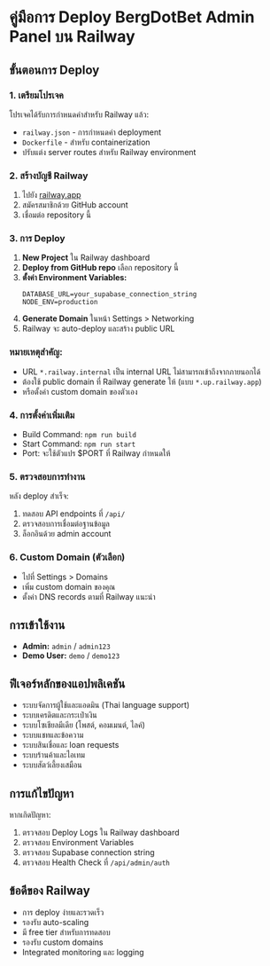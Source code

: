 # คู่มือการ Deploy BergDotBet Admin Panel บน Railway

## ขั้นตอนการ Deploy

### 1. เตรียมโปรเจค
โปรเจคได้รับการกำหนดค่าสำหรับ Railway แล้ว:
- `railway.json` - การกำหนดค่า deployment
- `Dockerfile` - สำหรับ containerization
- ปรับแต่ง server routes สำหรับ Railway environment

### 2. สร้างบัญชี Railway
1. ไปยัง [railway.app](https://railway.app)
2. สมัครสมาชิกด้วย GitHub account
3. เชื่อมต่อ repository นี้

### 3. การ Deploy
1. **New Project** ใน Railway dashboard
2. **Deploy from GitHub repo** เลือก repository นี้
3. **ตั้งค่า Environment Variables:**
   ```
   DATABASE_URL=your_supabase_connection_string
   NODE_ENV=production
   ```
4. **Generate Domain** ในหน้า Settings > Networking
5. Railway จะ auto-deploy และสร้าง public URL

### หมายเหตุสำคัญ:
- URL `*.railway.internal` เป็น internal URL ไม่สามารถเข้าถึงจากภายนอกได้
- ต้องใช้ public domain ที่ Railway generate ให้ (แบบ `*.up.railway.app`)
- หรือตั้งค่า custom domain ของตัวเอง

### 4. การตั้งค่าเพิ่มเติม
- Build Command: `npm run build`
- Start Command: `npm run start`
- Port: จะใช้ตัวแปร $PORT ที่ Railway กำหนดให้

### 5. ตรวจสอบการทำงาน
หลัง deploy สำเร็จ:
1. ทดสอบ API endpoints ที่ `/api/`
2. ตรวจสอบการเชื่อมต่อฐานข้อมูล
3. ล็อกอินด้วย admin account

### 6. Custom Domain (ตัวเลือก)
- ไปที่ Settings > Domains
- เพิ่ม custom domain ของคุณ
- ตั้งค่า DNS records ตามที่ Railway แนะนำ

## การเข้าใช้งาน
- **Admin:** `admin` / `admin123`
- **Demo User:** `demo` / `demo123`

## ฟีเจอร์หลักของแอปพลิเคชัน
- ระบบจัดการผู้ใช้และแอดมิน (Thai language support)
- ระบบเครดิตและกระเป๋าเงิน
- ระบบโซเชียลมีเดีย (โพสต์, คอมเมนต์, ไลค์)
- ระบบแชทและข้อความ
- ระบบสินเชื่อและ loan requests
- ระบบร้านค้าและไอเทม
- ระบบสัตว์เลี้ยงเสมือน

## การแก้ไขปัญหา
หากเกิดปัญหา:
1. ตรวจสอบ Deploy Logs ใน Railway dashboard
2. ตรวจสอบ Environment Variables
3. ตรวจสอบ Supabase connection string
4. ตรวจสอบ Health Check ที่ `/api/admin/auth`

## ข้อดีของ Railway
- การ deploy ง่ายและรวดเร็ว
- รองรับ auto-scaling
- มี free tier สำหรับการทดสอบ
- รองรับ custom domains
- Integrated monitoring และ logging